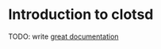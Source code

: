 # Introduction to clotsd

TODO: write [great documentation](http://jacobian.org/writing/great-documentation/what-to-write/)
